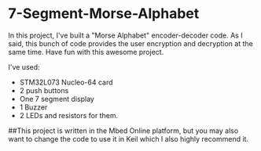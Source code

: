 # 7-Segment-Morse-Alphabet
In this project, I've built a "Morse Alphabet" encoder-decoder code. As I said, this bunch of code provides the user encryption and decryption at the same time. Have fun with this awesome project.

I've used: 
- STM32L073 Nucleo-64 card 
- 2 push buttons
- One 7 segment display
- 1 Buzzer
- 2 LEDs and resistors for them.

##This project is written in the Mbed Online platform, but you may also want to change the code to use it in Keil which I also highly recommend it.
